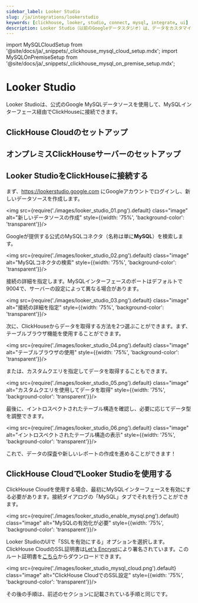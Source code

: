 ```yaml
---
sidebar_label: Looker Studio
slug: /ja/integrations/lookerstudio
keywords: [clickhouse, looker, studio, connect, mysql, integrate, ui]
description: Looker Studio（以前のGoogleデータスタジオ）は、データをカスタマイズ可能な情報報告書やダッシュボードに変換するオンラインツールです。
---
```


import MySQLCloudSetup from '@site/docs/ja/_snippets/_clickhouse_mysql_cloud_setup.mdx';
import MySQLOnPremiseSetup from '@site/docs/ja/_snippets/_clickhouse_mysql_on_premise_setup.mdx';

# Looker Studio

Looker Studioは、公式のGoogle MySQLデータソースを使用して、MySQLインターフェース経由でClickHouseに接続できます。

## ClickHouse Cloudのセットアップ
<MySQLCloudSetup />

## オンプレミスClickHouseサーバーのセットアップ
<MySQLOnPremiseSetup />

## Looker StudioをClickHouseに接続する

まず、https://lookerstudio.google.com にGoogleアカウントでログインし、新しいデータソースを作成します。

<img src={require('./images/looker_studio_01.png').default} class="image" alt="新しいデータソースの作成" style={{width: '75%', 'background-color': 'transparent'}}/>
<br/>

Googleが提供する公式のMySQLコネクタ（名称は単に**MySQL**）を検索します。

<img src={require('./images/looker_studio_02.png').default} class="image" alt="MySQLコネクタの検索" style={{width: '75%', 'background-color': 'transparent'}}/>
<br/>

接続の詳細を指定します。MySQLインターフェースのポートはデフォルトで9004で、サーバーの設定によって異なる場合があります。

<img src={require('./images/looker_studio_03.png').default} class="image" alt="接続の詳細を指定" style={{width: '75%', 'background-color': 'transparent'}}/>
<br/>

次に、ClickHouseからデータを取得する方法を2つ選ぶことができます。まず、テーブルブラウザ機能を使用することができます。

<img src={require('./images/looker_studio_04.png').default} class="image" alt="テーブルブラウザの使用" style={{width: '75%', 'background-color': 'transparent'}}/>
<br/>

または、カスタムクエリを指定してデータを取得することもできます。

<img src={require('./images/looker_studio_05.png').default} class="image" alt="カスタムクエリを使用してデータを取得" style={{width: '75%', 'background-color': 'transparent'}}/>
<br/>

最後に、イントロスペクトされたテーブル構造を確認し、必要に応じてデータ型を調整できます。

<img src={require('./images/looker_studio_06.png').default} class="image" alt="イントロスペクトされたテーブル構造の表示" style={{width: '75%', 'background-color': 'transparent'}}/>
<br/>

これで、データの探査や新しいレポートの作成を進めることができます！

## ClickHouse CloudでLooker Studioを使用する

ClickHouse Cloudを使用する場合、最初にMySQLインターフェースを有効にする必要があります。接続ダイアログの「MySQL」タブでそれを行うことができます。

<img src={require('./images/looker_studio_enable_mysql.png').default} class="image" alt="MySQLの有効化が必要" style={{width: '75%', 'background-color': 'transparent'}}/>
<br/>

Looker StudioのUIで「SSLを有効にする」オプションを選択します。ClickHouse CloudのSSL証明書は[Let's Encrypt](https://letsencrypt.org/certificates/)により署名されています。このルート証明書を[こちら](https://letsencrypt.org/certs/isrgrootx1.pem)からダウンロードできます。

<img src={require('./images/looker_studio_mysql_cloud.png').default} class="image" alt="ClickHouse CloudでのSSL設定" style={{width: '75%', 'background-color': 'transparent'}}/>
<br/>

その後の手順は、前述のセクションに記載されている手順と同じです。
